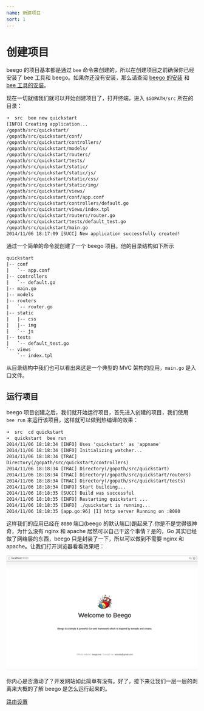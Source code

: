 ```yaml
---
name: 新建项目
sort: 1
---
```


# 创建项目

beego 的项目基本都是通过 `bee` 命令来创建的，所以在创建项目之前确保你已经安装了 bee 工具和 beego。如果你还没有安装，那么请查阅 [beego 的安装](../install) 和 [bee 工具的安装](../install/bee.md)。

现在一切就绪我们就可以开始创建项目了，打开终端，进入 `$GOPATH/src` 所在的目录：

	➜  src  bee new quickstart
	[INFO] Creating application...
	/gopath/src/quickstart/
	/gopath/src/quickstart/conf/
	/gopath/src/quickstart/controllers/
	/gopath/src/quickstart/models/
	/gopath/src/quickstart/routers/
	/gopath/src/quickstart/tests/
	/gopath/src/quickstart/static/
	/gopath/src/quickstart/static/js/
	/gopath/src/quickstart/static/css/
	/gopath/src/quickstart/static/img/
	/gopath/src/quickstart/views/
	/gopath/src/quickstart/conf/app.conf
	/gopath/src/quickstart/controllers/default.go
	/gopath/src/quickstart/views/index.tpl
	/gopath/src/quickstart/routers/router.go
	/gopath/src/quickstart/tests/default_test.go
	/gopath/src/quickstart/main.go
	2014/11/06 18:17:09 [SUCC] New application successfully created!

通过一个简单的命令就创建了一个 beego 项目。他的目录结构如下所示

	quickstart
	|-- conf
	|   `-- app.conf
	|-- controllers
	|   `-- default.go
	|-- main.go
	|-- models
	|-- routers
	|   `-- router.go
	|-- static
	|   |-- css
	|   |-- img
	|   `-- js
	|-- tests
	|   `-- default_test.go
	`-- views
	    `-- index.tpl

从目录结构中我们也可以看出来这是一个典型的 MVC 架构的应用，`main.go` 是入口文件。
## 运行项目

beego 项目创建之后，我们就开始运行项目，首先进入创建的项目，我们使用 `bee run` 来运行该项目，这样就可以做到热编译的效果：

	➜  src  cd quickstart
	➜  quickstart  bee run
	2014/11/06 18:18:34 [INFO] Uses 'quickstart' as 'appname'
	2014/11/06 18:18:34 [INFO] Initializing watcher...
	2014/11/06 18:18:34 [TRAC] Directory(/gopath/src/quickstart/controllers)
	2014/11/06 18:18:34 [TRAC] Directory(/gopath/src/quickstart)
	2014/11/06 18:18:34 [TRAC] Directory(/gopath/src/quickstart/routers)
	2014/11/06 18:18:34 [TRAC] Directory(/gopath/src/quickstart/tests)
	2014/11/06 18:18:34 [INFO] Start building...
	2014/11/06 18:18:35 [SUCC] Build was successful
	2014/11/06 18:18:35 [INFO] Restarting quickstart ...
	2014/11/06 18:18:35 [INFO] ./quickstart is running...
	2014/11/06 18:18:35 [app.go:96] [I] http server Running on :8080

这样我们的应用已经在 `8080` 端口(beego 的默认端口)跑起来了.你是不是觉得很神奇，为什么没有 nginx 和 apache 居然可以自己干这个事情？是的，Go 其实已经做了网络层的东西，beego 只是封装了一下，所以可以做到不需要 nginx 和 apache。让我们打开浏览器看看效果吧：

![](../images/beerun.png)

你内心是否激动了？开发网站如此简单有没有。好了，接下来让我们一层一层的剥离来大概的了解 beego 是怎么运行起来的。

[路由设置](router.md)
